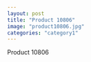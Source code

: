 ```yaml
---
layout: post
title: "Product 10806"
image: "product10806.jpg"
categories: "category1"
---
```

Product 10806

